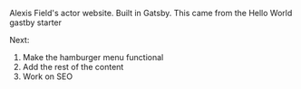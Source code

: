 Alexis Field's actor website. Built in Gatsby. This came from
the Hello World gastby starter

Next:
1. Make the hamburger menu functional
2. Add the rest of the content
3. Work on SEO